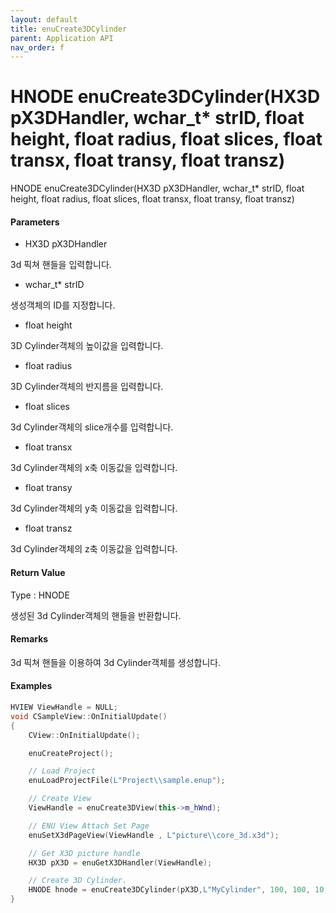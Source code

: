 ```yaml
---
layout: default
title: enuCreate3DCylinder
parent: Application API
nav_order: f
---
```

# HNODE enuCreate3DCylinder\(HX3D pX3DHandler, wchar\_t\* strID, float height, float radius, float slices, float transx, float transy, float transz\)

HNODE enuCreate3DCylinder\(HX3D pX3DHandler, wchar\_t\* strID, float height, float radius, float slices, float transx, float transy, float transz\)

#### Parameters

* HX3D pX3DHandler

3d 픽쳐 핸들을 입력합니다.

* wchar\_t\* strID

생성객체의 ID를 지정합니다.

* float height

3D Cylinder객체의 높이값을 입력합니다.

* float radius

3D Cylinder객체의 반지름을 입력합니다.

* float slices

3d Cylinder객체의 slice개수를 입력합니다.

* float transx

3d Cylinder객체의 x축 이동값을 입력합니다.

* float transy

3d Cylinder객체의 y축 이동값을 입력합니다.

* float transz

3d Cylinder객체의 z축 이동값을 입력합니다.

#### Return Value

Type : HNODE

생성된 3d Cylinder객체의 핸들을 반환합니다.

#### Remarks

3d 픽쳐 핸들을 이용하여 3d Cylinder객체를 생성합니다.

#### Examples

```cpp
HVIEW ViewHandle = NULL; 
void CSampleView::OnInitialUpdate() 
{ 
    CView::OnInitialUpdate(); 

    enuCreateProject(); 

    // Load Project
    enuLoadProjectFile(L"Project\\sample.enup"); 

    // Create View
    ViewHandle = enuCreate3DView(this->m_hWnd); 

    // ENU View Attach Set Page 
    enuSetX3dPageView(ViewHandle , L"picture\\core_3d.x3d");

    // Get X3D picture handle
    HX3D pX3D = enuGetX3DHandler(ViewHandle); 

    // Create 3D Cylinder.
    HNODE hnode = enuCreate3DCylinder(pX3D,L"MyCylinder", 100, 100, 10, 0, 0, 0);        // 동기식 호출    
}
```



